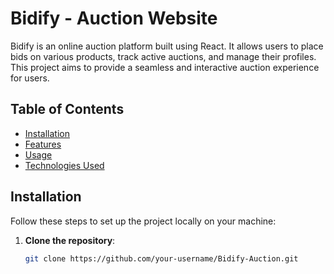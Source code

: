 # Bidify - Auction Website

Bidify is an online auction platform built using React. It allows users to place bids on various products, track active auctions, and manage their profiles. This project aims to provide a seamless and interactive auction experience for users.

## Table of Contents
- [Installation](#installation)
- [Features](#features)
- [Usage](#usage)
- [Technologies Used](#technologies-used)


## Installation

Follow these steps to set up the project locally on your machine:

1. **Clone the repository**:
   ```bash
   git clone https://github.com/your-username/Bidify-Auction.git
